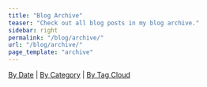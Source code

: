 ```yaml
---
title: "Blog Archive"
teaser: "Check out all blog posts in my blog archive."
sidebar: right
permalink: "/blog/archive/"
url: "/blog/archive/"
page_template: "archive"
---
```


[By Date](/blog//archive/monthview) | [By Category](/blog/archive/categoryview) | [By Tag Cloud](/blog/archive/tagcloudview)


